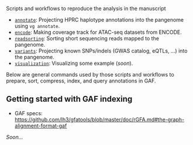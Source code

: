 Scripts and workflows to reproduce the analysis in the manuscript

- [`annotate`](annotate): Projecting HPRC haplotype annotations into the pangenome using `vg annotate`.
- [`encode`](encode): Making coverage track for ATAC-seq datasets from ENCODE.
- [`readsorting`](readsorting): Sorting short sequencing reads mapped to the pangenome.
- [`variants`](variants): Projecting known SNPs/indels (GWAS catalog, eQTLs, ...) into the pangenome.
- [`visualization`](visualization): Visualizing some example (*soon*).

Below are general commands used by those scripts and workflows to prepare, sort, compress, index, and query annotations in GAF.

## Getting started with GAF indexing

- GAF specs: https://github.com/lh3/gfatools/blob/master/doc/rGFA.md#the-graph-alignment-format-gaf

*Soon...*
